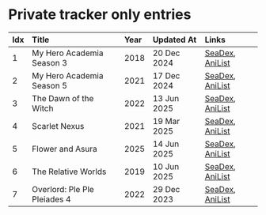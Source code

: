 # Private tracker only entries
| Idx | Title                        | Year | Updated At  | Links                                                                              |
| :---| :----------------------------| :----| :-----------| :----------------------------------------------------------------------------------|
| 1   | My Hero Academia Season 3    | 2018 | 20 Dec 2024 | [SeaDex](https://releases.moe/100166/), [AniList](https://anilist.co/anime/100166) |
| 2   | My Hero Academia Season 5    | 2021 | 17 Dec 2024 | [SeaDex](https://releases.moe/117193/), [AniList](https://anilist.co/anime/117193) |
| 3   | The Dawn of the Witch        | 2022 | 13 Jun 2025 | [SeaDex](https://releases.moe/133175/), [AniList](https://anilist.co/anime/133175) |
| 4   | Scarlet Nexus                | 2021 | 19 Mar 2025 | [SeaDex](https://releases.moe/131150/), [AniList](https://anilist.co/anime/131150) |
| 5   | Flower and Asura             | 2025 | 14 Jun 2025 | [SeaDex](https://releases.moe/178022/), [AniList](https://anilist.co/anime/178022) |
| 6   | The Relative Worlds          | 2019 | 10 Jun 2025 | [SeaDex](https://releases.moe/104562/), [AniList](https://anilist.co/anime/104562) |
| 7   | Overlord: Ple Ple Pleiades 4 | 2022 | 29 Dec 2023 | [SeaDex](https://releases.moe/151898/), [AniList](https://anilist.co/anime/151898) |